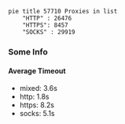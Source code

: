 
```mermaid
pie title 57710 Proxies in list
    "HTTP" : 26476
    "HTTPS": 8457
    "SOCKS" : 29919
```

### Some Info
#### Average Timeout

- mixed: 3.6s
- http: 1.8s
- https: 8.2s
- socks: 5.1s